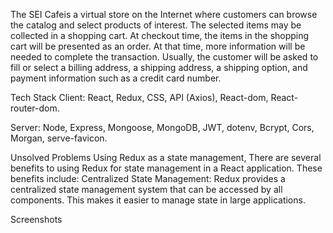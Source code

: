 
The SEI Cafeis a virtual store on the Internet where customers can browse the catalog and select products of interest. The selected items may be collected in a shopping cart. At checkout time, the items in the shopping cart will be presented as an order. At that time, more information will be needed to complete the transaction. Usually, the customer will be asked to fill or select a billing address, a shipping address, a shipping option, and payment information such as a credit card number.

Tech Stack
Client: React, Redux, CSS, API (Axios), React-dom, React-router-dom.

Server: Node, Express, Mongoose, MongoDB, JWT, dotenv, Bcrypt, Cors, Morgan, serve-favicon.

Unsolved Problems
Using Redux as a state management, There are several benefits to using Redux for state management in a React application. These benefits include: Centralized State Management: Redux provides a centralized state management system that can be accessed by all components. This makes it easier to manage state in large applications.

Screenshots
